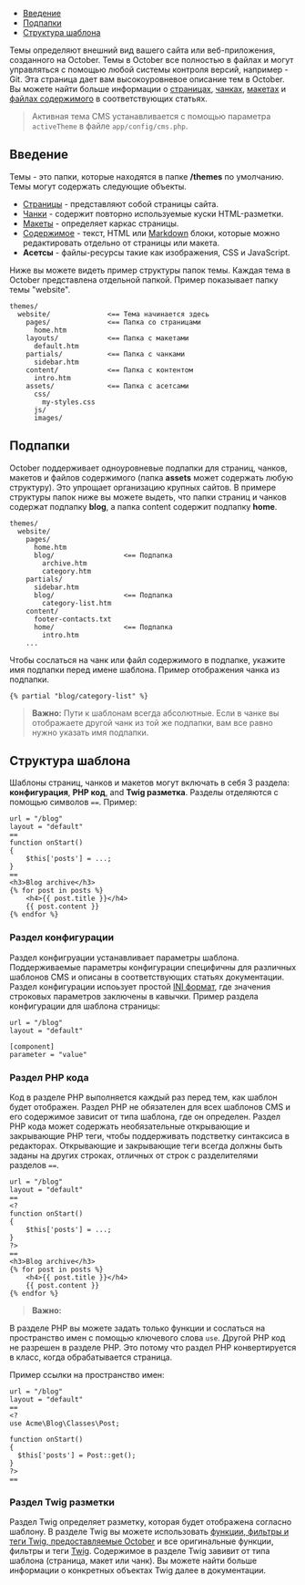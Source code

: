 
- [Введение](#introduction)
- [Подпапки](#subdirectories)
- [Структура шаблона](#structure)

Темы определяют внешний вид вашего сайта или веб-приложения, созданного на October. Темы в October все полностью в файлах и могут управляться с помощью любой системы контроля версий, например - Git. Эта страница дает вам высокоуровневое описание тем в October. Вы можете найти больше информации о [страницах](./cms-pages.md), [чанках](./cms-partials.md), [макетах](./cms-layouts.md) и [файлах содержимого](./cms-content.md) в соответствующих статьях.

> Активная тема CMS устанавливается с помощью параметра `activeTheme` в файле `app/config/cms.php`.

<a name="introduction" class="anchor" href="#introduction"></a>
## Введение

Темы - это папки, которые находятся в папке **/themes** по умолчанию. Темы могут содержать следующие объекты.

- [Страницы](./cms-pages.md) - представляют собой страницы сайта.
- [Чанки](./cms-partials.md) - содержит повторно используемые куски HTML-разметки.
- [Макеты](./cms-layouts.md) - определяет каркас страницы.
- [Содержимое](./cms-content.md) - текст, HTML или [Markdown](http://daringfireball.net/projects/markdown/syntax) блоки, которые можно редактировать отдельно от страницы или макета.
- **Асетсы** - файлы-ресурсы такие как изображения, CSS и JavaScript.

Ниже вы можете видеть пример структуры папок темы. Каждая тема в October представлена отдельной папкой. Пример показывает папку темы "website".

    themes/
      website/              <== Тема начинается здесь
        pages/              <== Папка со страницами 
          home.htm
        layouts/            <== Папка с макетами
          default.htm
        partials/           <== Папка с чанками
          sidebar.htm
        content/            <== Папка с контентом
          intro.htm
        assets/             <== Папка с асетсами
          css/
            my-styles.css
          js/
          images/

<a name="subdirectories" class="anchor" href="#subdirectories"></a>
## Подпапки

October поддерживает одноуровневые подпапки для страниц, чанков, макетов и файлов содержимого (папка **assets** может содержать любую структуру). Это упрощает организацию крупных сайтов. В примере структуры папок ниже вы можете выдеть, что папки страниц и чанков содержат подпапку **blog**, а папка content содержит подпапку **home**.

    themes/
      website/
        pages/
          home.htm
          blog/                 <== Подпапка
            archive.htm
            category.htm
        partials/
          sidebar.htm
          blog/                 <== Подпапка
            category-list.htm
        content/
          footer-contacts.txt
          home/                 <== Подпапка
            intro.htm
        ...
Чтобы сослаться на чанк или файл содержимого в подпапке, укажите имя подпапки перед имене шаблона. Пример отображения чанка из подпапки.

    {% partial "blog/category-list" %}

> **Важно:** Пути к шаблонам всегда абсолютные. Если в чанке вы отображаете другой чанк из той же подпапки, вам все равно нужно указать имя подпапки.

<a name="structure" class="anchor" href="#structure"></a>
## Структура шаблона

Шаблоны страниц, чанков и макетов могут включать в себя 3 раздела: **конфигурация**, **PHP код**, and **Twig разметка**.
Разделы отделяются с помощью символов `==`.
Пример:

    url = "/blog"
    layout = "default"
    ==
    function onStart()
    {
        $this['posts'] = ...;
    }
    ==
    <h3>Blog archive</h3>
    {% for post in posts %}
        <h4>{{ post.title }}</h4>
        {{ post.content }}
    {% endfor %}

<a name="configuration-section" class="anchor" href="#configuration-section"></a>
### Раздел конфигурации

Раздел конфигруации устанавливает параметры шаблона. Поддерживаемые параметры конфигурации специфичны для различных шаблонов CMS и описаны в соответствующих статьях документации. Раздел конфигурации испоьзует простой [INI формат](http://en.wikipedia.org/wiki/INI_file), где значения строковых параметров заключены в кавычки. Пример раздела конфигурации для шаблона страницы:

    url = "/blog"
    layout = "default"

    [component]
    parameter = "value"

<a name="php-section" class="anchor" href="#php-section"></a>
### Раздел PHP кода

Код в разделе PHP выполняется каждый раз перед тем, как шаблон будет отображен. Раздел PHP не обязателен для всех шаблонов CMS и его содержимое зависит от типа шаблона, где он определен. Раздел PHP кода может содержать необязательные открывающие и закрывающие PHP теги, чтобы поддерживать подстветку синтаксиса в редакторах. Открывающие и закрывающие теги всегда должны быть заданы на других строках, отличных от строк с разделителями разделов `==`.

    url = "/blog"
    layout = "default"
    ==
    <?
    function onStart()
    {
        $this['posts'] = ...;
    }
    ?>
    ==
    <h3>Blog archive</h3>
    {% for post in posts %}
        <h4>{{ post.title }}</h4>
        {{ post.content }}
    {% endfor %}

> **Важно:** 

В разделе PHP вы можете задать только функции и сослаться на пространство имен с помощью ключевого слова `use`. Другой PHP код не разрешен в разделе PHP. Это потому что раздел PHP конвертируется в класс, когда обрабатывается страница.

Пример ссылки на пространство имен:

    url = "/blog"
    layout = "default"
    ==
    <?
    use Acme\Blog\Classes\Post;

    function onStart()
    {
      $this['posts'] = Post::get();
    }
    ?>
    ==

<a name="twig-section" class="anchor" href="#twig-section"></a>
### Раздел Twig разметки

Раздел Twig определяет разметку, которая будет отображена согласно шаблону. В разделе Twig вы можете использовать [функции, фильтры и теги Twig, предоставляемые October](./cms-markup.md) и все оригинальные функции, фильтры и теги [Twig](http://twig.sensiolabs.org/documentation). Содержимое в разделе Twig завивит от типа шаблона (страница, макет или чанк). Вы можете найти больше информации о конкретных объектах Twig далее в документации.